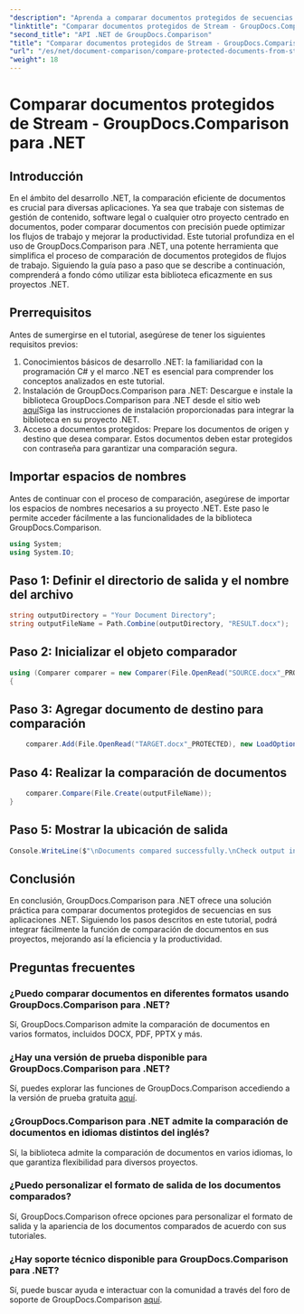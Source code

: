 ```yaml
---
"description": "Aprenda a comparar documentos protegidos de secuencias con GroupDocs.Comparison para .NET. Agilice su proceso de comparación de documentos."
"linktitle": "Comparar documentos protegidos de Stream - GroupDocs.Comparison para .NET"
"second_title": "API .NET de GroupDocs.Comparison"
"title": "Comparar documentos protegidos de Stream - GroupDocs.Comparison para .NET"
"url": "/es/net/document-comparison/compare-protected-documents-from-stream/"
"weight": 18
---
```


# Comparar documentos protegidos de Stream - GroupDocs.Comparison para .NET

## Introducción
En el ámbito del desarrollo .NET, la comparación eficiente de documentos es crucial para diversas aplicaciones. Ya sea que trabaje con sistemas de gestión de contenido, software legal o cualquier otro proyecto centrado en documentos, poder comparar documentos con precisión puede optimizar los flujos de trabajo y mejorar la productividad. Este tutorial profundiza en el uso de GroupDocs.Comparison para .NET, una potente herramienta que simplifica el proceso de comparación de documentos protegidos de flujos de trabajo. Siguiendo la guía paso a paso que se describe a continuación, comprenderá a fondo cómo utilizar esta biblioteca eficazmente en sus proyectos .NET.
## Prerrequisitos
Antes de sumergirse en el tutorial, asegúrese de tener los siguientes requisitos previos:
1. Conocimientos básicos de desarrollo .NET: la familiaridad con la programación C# y el marco .NET es esencial para comprender los conceptos analizados en este tutorial.
2. Instalación de GroupDocs.Comparison para .NET: Descargue e instale la biblioteca GroupDocs.Comparison para .NET desde el sitio web [aquí](https://releases.groupdocs.com/comparison/net/)Siga las instrucciones de instalación proporcionadas para integrar la biblioteca en su proyecto .NET.
3. Acceso a documentos protegidos: Prepare los documentos de origen y destino que desea comparar. Estos documentos deben estar protegidos con contraseña para garantizar una comparación segura.

## Importar espacios de nombres
Antes de continuar con el proceso de comparación, asegúrese de importar los espacios de nombres necesarios a su proyecto .NET. Este paso le permite acceder fácilmente a las funcionalidades de la biblioteca GroupDocs.Comparison.

```csharp
using System;
using System.IO;
```

## Paso 1: Definir el directorio de salida y el nombre del archivo
```csharp
string outputDirectory = "Your Document Directory";
string outputFileName = Path.Combine(outputDirectory, "RESULT.docx");
```
## Paso 2: Inicializar el objeto comparador
```csharp
using (Comparer comparer = new Comparer(File.OpenRead("SOURCE.docx"_PROTECTED), new LoadOptions() { Password = "1234" }))
{
```
## Paso 3: Agregar documento de destino para comparación
```csharp
    comparer.Add(File.OpenRead("TARGET.docx"_PROTECTED), new LoadOptions() { Password = "5678" });
```
## Paso 4: Realizar la comparación de documentos
```csharp
    comparer.Compare(File.Create(outputFileName));
}
```
## Paso 5: Mostrar la ubicación de salida
```csharp
Console.WriteLine($"\nDocuments compared successfully.\nCheck output in {Directory.GetCurrentDirectory()}.");
```

## Conclusión
En conclusión, GroupDocs.Comparison para .NET ofrece una solución práctica para comparar documentos protegidos de secuencias en sus aplicaciones .NET. Siguiendo los pasos descritos en este tutorial, podrá integrar fácilmente la función de comparación de documentos en sus proyectos, mejorando así la eficiencia y la productividad.
## Preguntas frecuentes
### ¿Puedo comparar documentos en diferentes formatos usando GroupDocs.Comparison para .NET?
Sí, GroupDocs.Comparison admite la comparación de documentos en varios formatos, incluidos DOCX, PDF, PPTX y más.
### ¿Hay una versión de prueba disponible para GroupDocs.Comparison para .NET?
Sí, puedes explorar las funciones de GroupDocs.Comparison accediendo a la versión de prueba gratuita [aquí](https://releases.groupdocs.com/).
### ¿GroupDocs.Comparison para .NET admite la comparación de documentos en idiomas distintos del inglés?
Sí, la biblioteca admite la comparación de documentos en varios idiomas, lo que garantiza flexibilidad para diversos proyectos.
### ¿Puedo personalizar el formato de salida de los documentos comparados?
Sí, GroupDocs.Comparison ofrece opciones para personalizar el formato de salida y la apariencia de los documentos comparados de acuerdo con sus tutoriales.
### ¿Hay soporte técnico disponible para GroupDocs.Comparison para .NET?
Sí, puede buscar ayuda e interactuar con la comunidad a través del foro de soporte de GroupDocs.Comparison [aquí](https://forum.groupdocs.com/c/comparison/12).